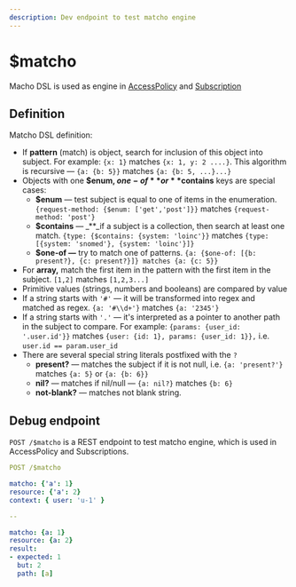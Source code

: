 ```yaml
---
description: Dev endpoint to test matcho engine
---
```


# $matcho

Macho DSL is used as engine in [AccessPolicy](../security/access-control.md#matcho-engine) and [Subscription](reactive-api-and-subscriptions/subscriptions-1.md#trigger-format)

## Definition

Matcho DSL definition:

* If **pattern** \(match\) is object, search for inclusion of this object into subject. For example: `{x: 1}` matches `{x: 1, y: 2 ....}`. This algorithm is recursive — `{a: {b: 5}}` matches `{a: {b: 5, ...}...}`
* Objects with one **$enum, $one-of** or **$contains** keys are special cases:
  * **$enum** —  test subject is equal to one of items in the enumeration. `{request-method: {$enum: ['get','post']}}` matches `{request-method: 'post'}`
  * **$contains** — _\*\*_if a subject is a collection, then search at least one match. `{type: {$contains: {system: 'loinc'}}` matches `{type: [{system: 'snomed'}, {system: 'loinc'}]}`
  * **$one-of —** try to match one of patterns. `{a: {$one-of: [{b: present?}, {c: present?}]} matches {a: {c: 5}}`
* For **array,** match the first item in the pattern with the first item in the subject. `[1,2]` matches `[1,2,3...]`
* Primitive values \(strings, numbers and booleans\) are compared by value
* If a string starts with `'#'`  — it will be transformed into regex and matched as regex. `{a: '#\\d+'}` matches `{a: '2345'}`
* If a string starts with `'.'` — it's interpreted as a pointer to another path in the subject to compare. For example: `{params: {user_id: '.user.id'}}` matches `{user: {id: 1}, params: {user_id: 1}},` i.e. `user.id == param.user_id`
* There are several special string literals postfixed with the `?`
  * **present?** — matches the subject if it is not null, i.e. `{a: 'present?'}` matches `{a: 5}` or `{a: {b: 6}}`
  * **nil?**  — matches if nil/null — `{a: nil?}` matches `{b: 6}`
  * **not-blank?** — matches not blank string.

## Debug endpoint

`POST /$matcho` is a REST endpoint to test matcho engine, which is used in AccessPolicy and Subscriptions.

```yaml
POST /$matcho

matcho: {'a': 1}
resource: {'a': 2}
context: { user: 'u-1' }

-- 

matcho: {a: 1}
resource: {a: 2}
result:
- expected: 1
  but: 2
  path: [a]
```

